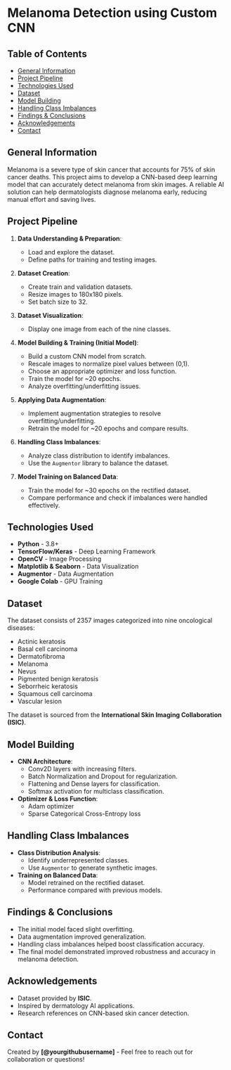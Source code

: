 # Melanoma Detection using Custom CNN

## Table of Contents
* [General Information](#general-information)
* [Project Pipeline](#project-pipeline)
* [Technologies Used](#technologies-used)
* [Dataset](#dataset)
* [Model Building](#model-building)
* [Handling Class Imbalances](#handling-class-imbalances)
* [Findings & Conclusions](#findings--conclusions)
* [Acknowledgements](#acknowledgements)
* [Contact](#contact)

## General Information
Melanoma is a severe type of skin cancer that accounts for 75% of skin cancer deaths. This project aims to develop a CNN-based deep learning model that can accurately detect melanoma from skin images. A reliable AI solution can help dermatologists diagnose melanoma early, reducing manual effort and saving lives.

## Project Pipeline
1. **Data Understanding & Preparation**:
   - Load and explore the dataset.
   - Define paths for training and testing images.
   
2. **Dataset Creation**:
   - Create train and validation datasets.
   - Resize images to 180x180 pixels.
   - Set batch size to 32.

3. **Dataset Visualization**:
   - Display one image from each of the nine classes.

4. **Model Building & Training (Initial Model)**:
   - Build a custom CNN model from scratch.
   - Rescale images to normalize pixel values between (0,1).
   - Choose an appropriate optimizer and loss function.
   - Train the model for ~20 epochs.
   - Analyze overfitting/underfitting issues.

5. **Applying Data Augmentation**:
   - Implement augmentation strategies to resolve overfitting/underfitting.
   - Retrain the model for ~20 epochs and compare results.

6. **Handling Class Imbalances**:
   - Analyze class distribution to identify imbalances.
   - Use the `Augmentor` library to balance the dataset.

7. **Model Training on Balanced Data**:
   - Train the model for ~30 epochs on the rectified dataset.
   - Compare performance and check if imbalances were handled effectively.

## Technologies Used
- **Python** - 3.8+
- **TensorFlow/Keras** - Deep Learning Framework
- **OpenCV** - Image Processing
- **Matplotlib & Seaborn** - Data Visualization
- **Augmentor** - Data Augmentation
- **Google Colab** - GPU Training

## Dataset
The dataset consists of 2357 images categorized into nine oncological diseases:
- Actinic keratosis
- Basal cell carcinoma
- Dermatofibroma
- Melanoma
- Nevus
- Pigmented benign keratosis
- Seborrheic keratosis
- Squamous cell carcinoma
- Vascular lesion

The dataset is sourced from the **International Skin Imaging Collaboration (ISIC)**.

## Model Building
- **CNN Architecture**:
  - Conv2D layers with increasing filters.
  - Batch Normalization and Dropout for regularization.
  - Flattening and Dense layers for classification.
  - Softmax activation for multiclass classification.
- **Optimizer & Loss Function**:
  - Adam optimizer
  - Sparse Categorical Cross-Entropy loss

## Handling Class Imbalances
- **Class Distribution Analysis**:
  - Identify underrepresented classes.
  - Use `Augmentor` to generate synthetic images.
- **Training on Balanced Data**:
  - Model retrained on the rectified dataset.
  - Performance compared with previous models.

## Findings & Conclusions
- The initial model faced slight overfitting.
- Data augmentation improved generalization.
- Handling class imbalances helped boost classification accuracy.
- The final model demonstrated improved robustness and accuracy in melanoma detection.

## Acknowledgements
- Dataset provided by **ISIC**.
- Inspired by dermatology AI applications.
- Research references on CNN-based skin cancer detection.

## Contact
Created by **[@yourgithubusername]** - Feel free to reach out for collaboration or questions!

